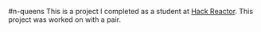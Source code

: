 #n-queens
This is a project I completed as a student at [Hack Reactor](http://www.hackreactor.com). This project was worked on with a pair.